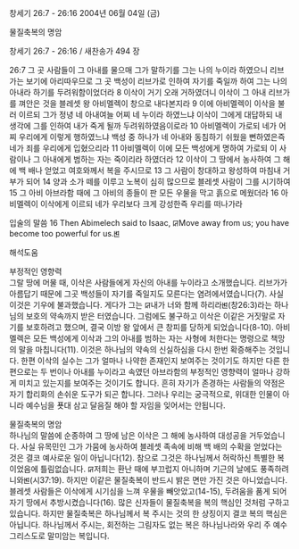 창세기 26:7 - 26:16 
2004년 06월 04일 (금)

물질축복의 명암



창세기 26:7 - 26:16 / 새찬송가 494 장


26:7 그 곳 사람들이 그 아내를 물으매 그가 말하기를 그는 나의 누이라 하였으니 리브가는 보기에 아리따우므로 그 곳 백성이 리브가로 인하여 자기를 죽일까 하여 그는 나의 아내라 하기를 두려워함이었더라 8 이삭이 거기 오래 거하였더니 이삭이 그 아내 리브가를 껴안은 것을 블레셋 왕 아비멜렉이 창으로 내다본지라 9 이에 아비멜렉이 이삭을 불러 이르되 그가 정녕 네 아내여늘 어찌 네 누이라 하였느냐 이삭이 그에게 대답하되 내 생각에 그를 인하여 내가 죽게 될까 두려워하였음이로라 10 아비멜렉이 가로되 네가 어찌 우리에게 이렇게 행하였느냐 백성 중 하나가 네 아내와 동침하기 쉬웠을 뻔하였은즉 네가 죄를 우리에게 입혔으리라 11 아비멜렉이 이에 모든 백성에게 명하여 가로되 이 사람이나 그 아내에게 범하는 자는 죽이리라 하였더라 12 이삭이 그 땅에서 농사하여 그 해에 백 배나 얻었고 여호와께서 복을 주시므로 13 그 사람이 창대하고 왕성하여 마침내 거부가 되어 14 양과 소가 떼를 이루고 노복이 심히 많으므로 블레셋 사람이 그를 시기하여 15 그 아비 아브라함 때에 그 아비의 종들이 판 모든 우물을 막고 흙으로 메웠더라 16 아비멜렉이 이삭에게 이르되 네가 우리보다 크게 강성한즉 우리를 떠나가라 

입술의 말씀 
16 Then Abimelech said to Isaac, ꡒMove away from us; you have become too powerful for us.ꡓ

해석도움





부정적인 영향력  
그랄 땅에 머물 때, 이삭은 사람들에게 자신의 아내를 누이라고 소개했습니다. 리브가가 아름답기 때문에 그곳 백성들이 자기를 죽일지도 모른다는 염려에서였습니다(7). 사실 이것은 기우에 불과했습니다. 게다가 그는 ꡒ내가 너와 함께 하리라ꡓ(창26:3)라는 하나님의 보호의 약속까지 받은 터였습니다. 그럼에도 불구하고 이삭은 이같은 거짓말로 자기를 보호하려고 했으며, 결국 이방 왕 앞에서 큰 창피를 당하게 되었습니다(8-10). 아비멜렉은 모든 백성에게 이삭과 그의 아내를 범하는 자는 사형에 처한다는 명령으로 책망의 말을 마칩니다(11). 이것은 하나님의 약속의 신실하심을 다시 한번 확증해주는 것입니다. 한편 이삭의 실수는 그가 얼마나 나약한 존재인지 보여주는 것이기도 하지만 다른 한편으로는 두 번이나 아내를 누이라고 속였던 아브라함의 부정적인 영향력이 얼마나 강하게 미치고 있는지를 보여주는 것이기도 합니다. 흔히 자기가 존경하는 사람들의 약점은 자기 합리화의 손쉬운 도구가 되곤 합니다. 그러나 우리는 궁극적으로, 위대한 인물이 아니라 예수님을 푯대 삼고 달음질 해야 할 자임을 잊어서는 안됩니다.  

물질축복의 명암  
하나님의 말씀에 순종하여 그 땅에 남은 이삭은 그 해에 농사하여 대성공을 거두었습니다. 사실 유목민인 그가 가뭄에 농사하여 블레셋 족속에 비해 백 배의 수확을 얻었다는 것은 결코 예사로운 일이 아닙니다(12). 참으로 그것은 하나님께서 허락하신 특별한 복이었음에 틀림없습니다. ꡒ저희는 환난 때에 부끄럽지 아니하며 기근의 날에도 풍족하려니와ꡓ(시37:19). 하지만 이같은 물질축복이 반드시 밝은 면만 가진 것은 아니었습니다. 블레셋 사람들은 이삭에게 시기심을 느껴 우물을 빼앗았고(14-15), 두려움을 품게 되어 자기 땅에서 추방시켰습니다(16). 많은 신자들이 물질축복을 복의 핵심인 것처럼 구하고 있습니다. 하지만 물질축복은 하나님께서 복 주시는 것의 한 상징이지 결코 복의 핵심은 아닙니다. 하나님께서 주시는, 회전하는 그림자도 없는 복은 하나님나라와 우리 주 예수 그리스도로 말미암는 복입니다.